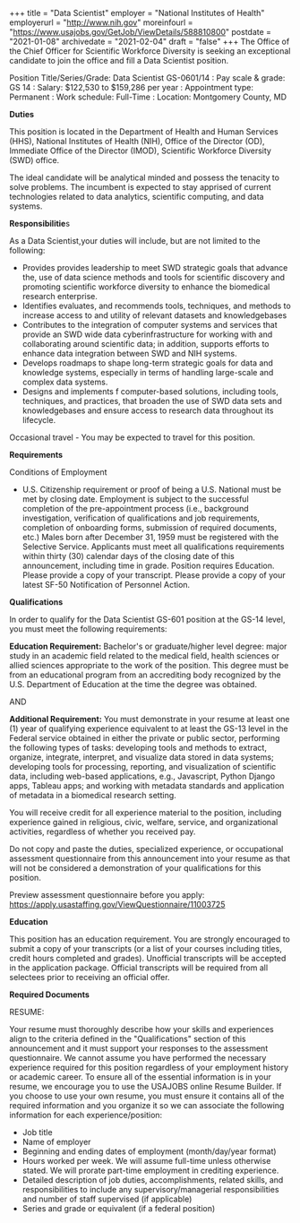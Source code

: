 +++
title = "Data Scientist"
employer = "National Institutes of Health"
employerurl = "http://www.nih.gov"
moreinfourl = "https://www.usajobs.gov/GetJob/ViewDetails/588810800"
postdate = "2021-01-08"
archivedate = "2021-02-04"
draft = "false"
+++
The Office of the Chief Officer for Scientific Workforce Diversity is seeking an exceptional candidate to join the office and fill a Data Scientist position. 

Position Title/Series/Grade: Data Scientist GS-0601/14
: Pay scale & grade: GS 14
: Salary: $122,530 to $159,286 per year
: Appointment type: Permanent
: Work schedule: Full-Time
: Location: Montgomery County, MD

**Duties**

This position is located in the Department of Health and Human Services (HHS), National Institutes of Health (NIH), Office of the Director (OD), Immediate Office of the Director (IMOD), Scientific Workforce Diversity (SWD) office.

The ideal candidate will be analytical minded and possess the tenacity to solve problems. The incumbent is expected to stay apprised of current technologies related to data analytics, scientific computing, and data systems.

**Responsibilitie**s

As a Data Scientist,your duties will include, but are not limited to the following:

- Provides provides leadership to meet SWD strategic goals that advance the, use of data science methods and tools for scientific discovery and promoting scientific workforce diversity to enhance the biomedical research enterprise.
- Identifies evaluates, and recommends tools, techniques, and methods to increase access to and utility of relevant datasets and knowledgebases
- Contributes to the integration of computer systems and services that provide an SWD wide data cyberinfrastructure for working with and collaborating around scientific data; in addition, supports efforts to enhance data integration between SWD and NIH systems.
- Develops roadmaps to shape long-term strategic goals for data and knowledge systems, especially in terms of handling large-scale and complex data systems.
- Designs and implements f computer-based solutions, including tools, techniques, and practices, that broaden the use of SWD data sets and knowledgebases and ensure access to research data throughout its lifecycle.

Occasional travel - You may be expected to travel for this position.

**Requirements**

Conditions of Employment

- U.S. Citizenship requirement or proof of being a U.S. National must be met by closing date. Employment is subject to the successful completion of the pre-appointment process (i.e., background investigation, verification of qualifications and job requirements, completion of onboarding forms, submission of required documents, etc.) Males born after December 31, 1959 must be registered with the Selective Service. Applicants must meet all qualifications requirements within thirty (30) calendar days of the closing date of this announcement, including time in grade. Position requires Education. Please provide a copy of your transcript. Please provide a copy of your latest SF-50 Notification of Personnel Action. 

**Qualifications**

In order to qualify for the Data Scientist GS-601 position at the GS-14 level, you must meet the following requirements:

**Education Requirement:** Bachelor's or graduate/higher level degree: major study in an academic field related to the medical field, health sciences or allied sciences appropriate to the work of the position. This degree must be from an educational program from an accrediting body recognized by the U.S. Department of Education at the time the degree was obtained.

AND

**Additional Requirement:** You must demonstrate in your resume at least one (1) year of qualifying experience equivalent to at least the GS-13 level in the Federal service obtained in either the private or public sector, performing the following types of tasks: developing tools and methods to extract, organize, integrate, interpret, and visualize data stored in data systems; developing tools for processing, reporting, and visualization of scientific data, including web-based applications, e.g., Javascript, Python Django apps, Tableau apps; and working with metadata standards and application of metadata in a biomedical research setting.

You will receive credit for all experience material to the position, including experience gained in religious, civic, welfare, service, and organizational activities, regardless of whether you received pay.

Do not copy and paste the duties, specialized experience, or occupational assessment questionnaire from this announcement into your resume as that will not be considered a demonstration of your qualifications for this position.

Preview assessment questionnaire before you apply: https://apply.usastaffing.gov/ViewQuestionnaire/11003725

**Education**

This position has an education requirement. You are strongly encouraged to submit a copy of your transcripts (or a list of your courses including titles, credit hours completed and grades). Unofficial transcripts will be accepted in the application package. Official transcripts will be required from all selectees prior to receiving an official offer.

**Required Documents**

RESUME:

Your resume must thoroughly describe how your skills and experiences align to the criteria defined in the "Qualifications" section of this announcement and it must support your responses to the assessment questionnaire. We cannot assume you have performed the necessary experience required for this position regardless of your employment history or academic career. To ensure all of the essential information is in your resume, we encourage you to use the USAJOBS online Resume Builder. If you choose to use your own resume, you must ensure it contains all of the required information and you organize it so we can associate the following information for each experience/position:

- Job title
- Name of employer
- Beginning and ending dates of employment (month/day/year format)
- Hours worked per week. We will assume full-time unless otherwise stated. We will prorate part-time employment in crediting experience.
- Detailed description of job duties, accomplishments, related skills, and responsibilities to include any supervisory/managerial responsibilities and number of staff supervised (if applicable)
- Series and grade or equivalent (if a federal position)



